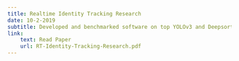 ```yaml
---
title: Realtime Identity Tracking Research
date: 10-2-2019
subtitle: Developed and benchmarked software on top YOLOv3 and Deepsort to recognize and track people; written in Python
link:
    text: Read Paper
    url: RT-Identity-Tracking-Research.pdf
---
```

